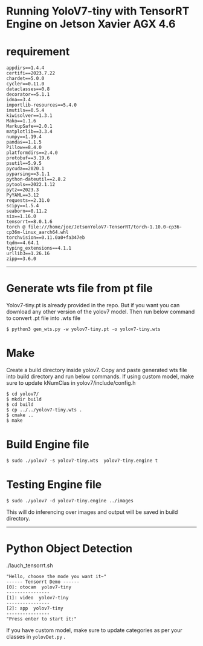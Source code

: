 Running YoloV7-tiny with TensorRT Engine on Jetson Xavier AGX 4.6 
==========

requirement
=============
```
appdirs==1.4.4
certifi==2023.7.22
chardet==5.0.0
cycler==0.11.0
dataclasses==0.8
decorator==5.1.1
idna==3.4
importlib-resources==5.4.0
imutils==0.5.4
kiwisolver==1.3.1
Mako==1.1.6
MarkupSafe==2.0.1
matplotlib==3.3.4
numpy==1.19.4
pandas==1.1.5
Pillow==8.4.0
platformdirs==2.4.0
protobuf==3.19.6
psutil==5.9.5
pycuda==2020.1
pyparsing==3.1.1
python-dateutil==2.8.2
pytools==2022.1.12
pytz==2023.3
PyYAML==3.12
requests==2.31.0
scipy==1.5.4
seaborn==0.11.2
six==1.16.0
tensorrt==8.0.1.6
torch @ file:///home/joe/JetsonYoloV7-TensorRT/torch-1.10.0-cp36-cp36m-linux_aarch64.whl
torchvision==0.11.0a0+fa347eb
tqdm==4.64.1
typing_extensions==4.1.1
urllib3==1.26.16
zipp==3.6.0

```

------------------------------------------------------------------------------------------

Generate wts file from pt file
=============
Yolov7-tiny.pt is already provided in the repo. But if you want you can download any other version of the yolov7 model. Then run below command to convert .pt file into .wts file 

	$ python3 gen_wts.py -w yolov7-tiny.pt -o yolov7-tiny.wts
	
Make
=============
Create a build directory inside yolov7. Copy and paste generated wts file into build directory and run below commands. If using custom model, make sure to update kNumClas in yolov7/include/config.h

	$ cd yolov7/
	$ mkdir build
	$ cd build
	$ cp ../../yolov7-tiny.wts .
	$ cmake ..
	$ make 
	
Build Engine file 
=============

    $ sudo ./yolov7 -s yolov7-tiny.wts  yolov7-tiny.engine t
	

Testing Engine file 
=============

	$ sudo ./yolov7 -d yolov7-tiny.engine ../images
	
This will do inferencing over images and output will be saved in build directory.

-----------------------------------------------------------------------------------------

Python Object Detection
=============
./lauch_tensorrt.sh
```
"Hello, choose the mode you want it~"
------ Tensorrt Demo ------
[0]: otocam  yolov7-tiny
----------------
[1]: video  yolov7-tiny
----------------
[2]: app  yolov7-tiny
----------------
"Press enter to start it:"
```

If you have custom model, make sure to update categories as per your classes in `yolovDet.py` .